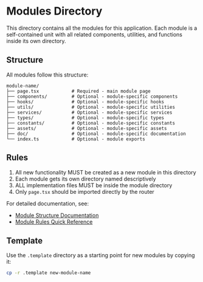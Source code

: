 # Modules Directory

This directory contains all the modules for this application. Each module is a self-contained unit with all related components, utilities, and functions inside its own directory.

## Structure

All modules follow this structure:
```
module-name/
├── page.tsx            # Required - main module page
├── components/         # Optional - module-specific components
├── hooks/              # Optional - module-specific hooks
├── utils/              # Optional - module-specific utilities
├── services/           # Optional - module-specific services
├── types/              # Optional - module-specific types
├── constants/          # Optional - module-specific constants
├── assets/             # Optional - module-specific assets
├── doc/                # Optional - module-specific documentation
└── index.ts            # Optional - module exports
```

## Rules

1. All new functionality MUST be created as a new module in this directory
2. Each module gets its own directory named descriptively
3. ALL implementation files MUST be inside the module directory
4. Only `page.tsx` should be imported directly by the router

For detailed documentation, see:
- [Module Structure Documentation](../../docs/module-structure.md)
- [Module Rules Quick Reference](../../docs/module-rules.md)

## Template

Use the `.template` directory as a starting point for new modules by copying it:
```bash
cp -r .template new-module-name
```